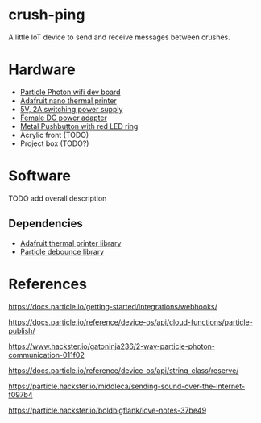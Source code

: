 # crush-ping
A little IoT device to send and receive messages between crushes. 

# Hardware
- [Particle Photon wifi dev board](https://store.particle.io/products/photon)
- [Adafruit nano thermal printer](https://www.adafruit.com/product/2752)
- [5V, 2A switching power supply](https://www.adafruit.com/product/276)
- [Female DC power adapter](https://www.adafruit.com/product/368)
- [Metal Pushbutton with red LED ring](https://www.adafruit.com/product/559)
- Acrylic front (TODO)
- Project box (TODO?)

# Software
TODO add overall description

## Dependencies
- [Adafruit thermal printer library](https://github.com/adafruit/Adafruit-Thermal-Printer-Library)
- [Particle debounce library](https://docs.particle.io/reference/device-os/libraries/d/Debounce/)




# References
https://docs.particle.io/getting-started/integrations/webhooks/

https://docs.particle.io/reference/device-os/api/cloud-functions/particle-publish/

https://www.hackster.io/gatoninja236/2-way-particle-photon-communication-011f02

https://docs.particle.io/reference/device-os/api/string-class/reserve/

https://particle.hackster.io/middleca/sending-sound-over-the-internet-f097b4

https://particle.hackster.io/boldbigflank/love-notes-37be49
